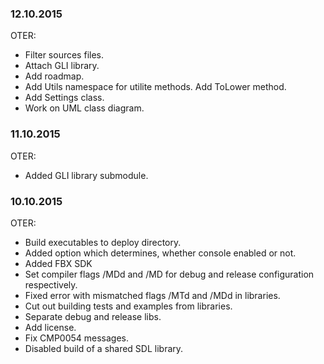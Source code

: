 ### 12.10.2015  
OTER:

- Filter sources files.
- Attach GLI library. 
- Add roadmap.
- Add Utils namespace for utilite methods. Add ToLower method.
- Add Settings class.
- Work on UML class diagram. 
### 11.10.2015  
OTER:

- Added GLI library submodule.  
### 10.10.2015  
OTER:

- Build executables to deploy directory.  
- Added option which determines, whether console enabled or not.  
- Added FBX SDK  
- Set compiler flags /MDd and /MD for debug and release configuration respectively.  
- Fixed error with mismatched flags /MTd and /MDd in libraries.  
- Cut out building tests and examples from libraries.  
- Separate debug and release libs.  
- Add license.  
- Fix CMP0054 messages.  
- Disabled build of a shared SDL library.  